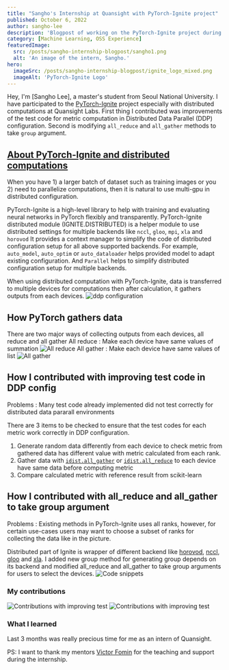 ```yaml
---
title: "Sangho's Internship at Quansight with PyTorch-Ignite project"
published: October 6, 2022
author: sangho-lee
description: 'Blogpost of working on the PyTorch-Ignite project during internship at Quansight'
category: [Machine Learning, OSS Experience]
featuredImage:
  src: /posts/sangho-internship-blogpost/sangho1.png
  alt: 'An image of the intern, Sangho.'
hero:
  imageSrc: /posts/sangho-internship-blogpost/ignite_logo_mixed.png
  imageAlt: 'PyTorch-Ignite Logo'
---
```


Hey, I'm [Sangho Lee], a master's student from Seoul National University.
I have participated to the [PyTorch-Ignite](https://pytorch-ignite.ai/) project especially with distributed computations at Quansight Labs.
First thing I contributed was improvements of the test code for metric computation in Distributed Data Parallel (DDP) configuration.
Second is modifying `all_reduce` and `all_gather` methods to take `group` argument.

## [About PyTorch-Ignite and distributed computations](https://pytorch-ignite.ai/tutorials/advanced/01-collective-communication/)

When you have 1) a larger batch of dataset such as training images or you 2) need to parallelize computations, then it is natural to use multi-gpu in distributed configuration.

PyTorch-Ignite is a high-level library to help with training and evaluating neural networks in PyTorch flexibly and transparently.
PyTorch-Ignite distributed module (IGNITE.DISTRIBUTED) is a helper module to use distributed settings for multiple backends like `nccl`, `gloo`, `mpi`, `xla` and `horovod`
It provides a context manager to simplify the code of distributed configuration setup for all above supported backends.
For example, `auto_model`, `auto_optim` or `auto_dataloader` helps provided model to adapt existing configuration. And `Parallel` helps 
to simplify distributed configuration setup for multiple backends.

When using distributed computation with PyTorch-Ignite, data is transferred to multiple devices for computations then after calculation, it gathers outputs from each devices.
![ddp configuration](/posts/sangho-blog-post/ddp1.png)

## How PyTorch gathers data

There are two major ways of collecting outputs from each devices, all reduce and all gather
All reduce : Make each device have same values of summation
![All reduce](/posts/sangho-blog-post/allreduce.png)
All gather : Make each device have same values of list
![All gather](/posts/sangho-blog-post/allgather.png)


## How I contributed with improving test code in DDP config

Problems : Many test code already implemented did not test correctly for distributed data pararall environments

There are 3 items to be checked to ensure that the test codes for each metric work correctly in DDP configuration.
1) Generate random data differently from each device to check metric from gathered data has different value with metric calculated from each rank.
2) Gather data with [`idist.all_gather`](https://pytorch-ignite.ai/tutorials/advanced/01-collective-communication/#all-gather) or [`idist.all_reduce`](https://pytorch-ignite.ai/tutorials/advanced/01-collective-communication/#all-reduce) to each device have same data before computing metric
3) Compare calculated metric with reference result from scikit-learn




## How I contributed with all_reduce and all_gather to take group argument

Problems : Existing methods in PyTorch-Ignite uses all ranks, however, for certain use-cases users may want to choose a subset of ranks for collecting the data like in the picture.

Distributed part of Ignite is wrapper of different backend like [horovod](https://horovod.ai/), [nccl](https://developer.nvidia.com/nccl), [gloo](https://github.com/facebookincubator/gloo) and [xla](https://github.com/pytorch/xla).
I added new group method for generating group depends on its backend and modified all_reduce and all_gather to take group arguments for users to select the devices.
![Code snippets](/posts/sangho-blog-post/code1.png)


### My contributions

![Contributions with improving test](/posts/sangho-blog-post/cont1.png)
![Contributions with improving test](/posts/sangho-blog-post/cont2.png)

### What I learned

Last 3 months was really precious time for me as an intern of Quansight.

PS: I want to thank my mentors [Victor Fomin](https://github.com/vfdev-5) for the teaching and support during the internship.